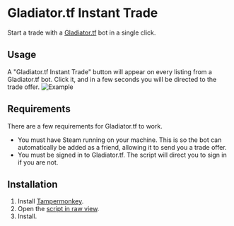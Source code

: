 # Gladiator.tf Instant Trade

Start a trade with a [Gladiator.tf](https://gladiator.tf) bot in a single click.

## Usage
A "Gladiator.tf Instant Trade" button will appear on every listing from a Gladiator.tf bot. Click it, and in a few seconds you will be directed to the trade offer.
![Example](https://cdn.discordapp.com/attachments/445162468541464576/827498192546955334/unknown.png)


## Requirements
There are a few requirements for Gladiator.tf to work.

- You must have Steam running on your machine. This is so the bot can automatically be added as a friend, allowing it to send you a trade offer.
- You must be signed in to Gladiator.tf. The script will direct you to sign in if you are not.

## Installation

1. Install [Tampermonkey](https://www.tampermonkey.net/).
2. Open the [script in raw view](https://github.com/mninc/gladiator.tf-instant-trade/raw/master/gladiator-instant-trade.user.js).
3. Install.
